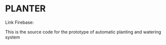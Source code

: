 # PLANTER

Link Firebase:

This is the source code for the prototype of automatic planting and watering system 
